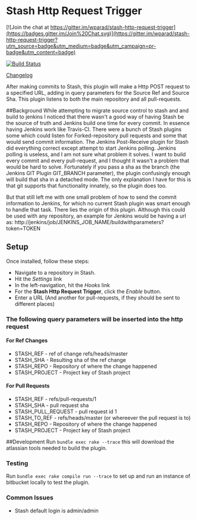 # Stash Http Request Trigger

[![Join the chat at https://gitter.im/wparad/stash-http-request-trigger](https://badges.gitter.im/Join%20Chat.svg)](https://gitter.im/wparad/stash-http-request-trigger?utm_source=badge&utm_medium=badge&utm_campaign=pr-badge&utm_content=badge)

[![Build Status](https://travis-ci.org/wparad/stash-http-request-trigger.svg?branch=master)](https://travis-ci.org/wparad/stash-http-request-trigger)

[Changelog](./CHANGELOG.md)

After making commits to Stash, this plugin will make a Http POST request to a specified URL, adding in query parameters for the Source Ref and Source Sha.  This plugin listens to both the main repository and all pull-requests.

##Background
While attempting to migrate source control to stash and and build to jenkins I noticed that there wasn't a good way of having Stash be the source of truth and Jenkins build one time for every commit.  In essence having Jenkins work like Travis-CI.  There were a bunch of Stash plugins some which could listen for Forked-repository pull requests and some that would send commit information.  The Jenkins Post-Receive plugin for Stash did everything correct except attempt to start Jenkins polling.  Jenkins polling is useless, and I am not sure what problem it solves.  I want to build every commit and every pull-request, and I thought it wasn't a problem that would be hard to solve.  Fortunately if you pass a sha as the branch (the Jenkins GIT Plugin GIT_BRANCH parameter), the plugin confusingly enough will build that sha in a detached mode.  The only explanation I have for this is that git supports that functionality innately, so the plugin does too.

But that still left me with one small problem of how to send the commit information to Jenkins, for which no current Stash plugin was smart enough to handle that task.  There lies the origin of this plugin.  Although this could be used with any repository, an example for Jenkins would be having a url as:
http://jenkins/job/JENKINS_JOB_NAME/buildwithparameters?token=TOKEN

## Setup

Once installed, follow these steps:
- Navigate to a repository in Stash.
- Hit the *Settings* link
- In the left-navigation, hit the *Hooks* link
- For the **Stash Http Request Trigger**, click the *Enable* button.
- Enter a URL (And another for pull-requests, if they should be sent to different places)


### The following query parameters will be inserted into the http request
#### For Ref Changes
* STASH_REF - ref of change refs/heads/master
* STASH_SHA - Resulting sha of the ref change
* STASH_REPO - Repository of where the change happened
* STASH_PROJECT - Project key of Stash project

#### For Pull Requests
* STASH_REF - refs/pull-requests/1
* STASH_SHA - pull request sha
* STASH_PULL_REQUEST - pull request id 1
* STASH_TO_REF - refs/heads/master (or whereever the pull request is to)
* STASH_REPO - Repository of where the change happened
* STASH_PROJECT - Project key of Stash project

##Development
Run `bundle exec rake --trace` this will download the atlassian tools needed to build the plugin.

### Testing
Run `bundle exec rake compile run --trace` to set up and run an instance of bitbucket locally to test the plugin.
### Common Issues
* Stash default login is admin/admin
